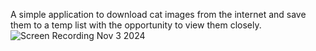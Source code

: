 A simple application to download cat images from the internet and save them to a temp list with the opportunity to view them closely.
![Screen Recording Nov 3 2024](https://github.com/user-attachments/assets/6d7dc9da-e028-4755-97c9-dd25040d562c)

